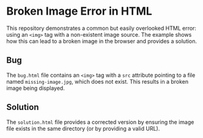 # Broken Image Error in HTML

This repository demonstrates a common but easily overlooked HTML error: using an `<img>` tag with a non-existent image source.  The example shows how this can lead to a broken image in the browser and provides a solution.

## Bug

The `bug.html` file contains an `<img>` tag with a `src` attribute pointing to a file named `missing-image.jpg`, which does not exist.  This results in a broken image being displayed.

## Solution

The `solution.html` file provides a corrected version by ensuring the image file exists in the same directory (or by providing a valid URL).